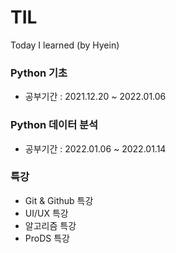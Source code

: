# TIL

Today I learned (by Hyein)



### Python 기초
* 공부기간 : 2021.12.20 ~ 2022.01.06

  

### Python 데이터 분석

* 공부기간 : 2022.01.06 ~ 2022.01.14

  

### 특강
* Git & Github 특강
* UI/UX 특강
* 알고리즘 특강
* ProDS 특강
